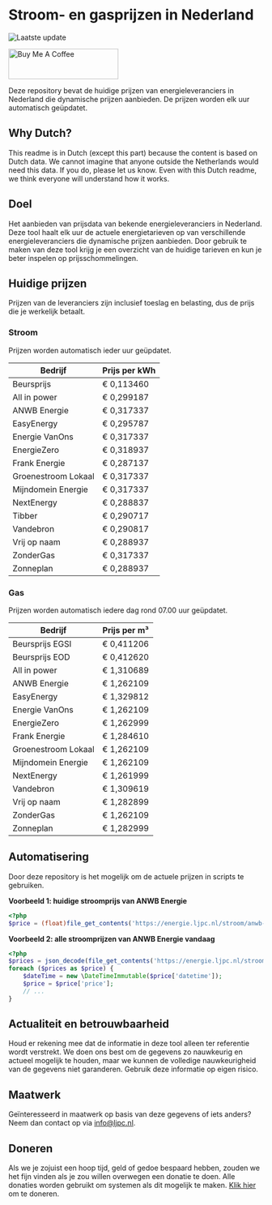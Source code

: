 # Stroom- en gasprijzen in Nederland

![Laatste update](https://img.shields.io/badge/laatste%20update-2024--10--29%2013%3A00%20CET-brightgreen)

<a href="https://www.buymeacoffee.com/Lars-" target="_blank"><img src="https://cdn.buymeacoffee.com/buttons/v2/default-orange.png" alt="Buy Me A Coffee" height="60" style="height: 60px !important;width: 217px !important;" ></a>

Deze repository bevat de huidige prijzen van energieleveranciers in Nederland die dynamische prijzen aanbieden. De prijzen worden elk uur automatisch geüpdatet.

## Why Dutch?

This readme is in Dutch (except this part) because the content is based on Dutch data. We cannot imagine that anyone outside the Netherlands would need this data. If you do, please let us know. Even with this Dutch readme, we think
everyone will understand how it works.

## Doel

Het aanbieden van prijsdata van bekende energieleveranciers in Nederland. Deze tool haalt elk uur de actuele energietarieven op van verschillende energieleveranciers die dynamische prijzen aanbieden. Door gebruik te maken van deze tool
krijg je een overzicht van de huidige tarieven en kun je beter inspelen op prijsschommelingen.

## Huidige prijzen

Prijzen van de leveranciers zijn inclusief toeslag en belasting, dus de prijs die je werkelijk betaalt.

### Stroom

Prijzen worden automatisch ieder uur geüpdatet.

 Bedrijf | Prijs per kWh 
---------|---------------
Beursprijs | € 0,113460
All in power | € 0,299187
ANWB Energie | € 0,317337
EasyEnergy | € 0,295787
Energie VanOns | € 0,317337
EnergieZero | € 0,318937
Frank Energie | € 0,287137
Groenestroom Lokaal | € 0,317337
Mijndomein Energie | € 0,317337
NextEnergy | € 0,288837
Tibber | € 0,290717
Vandebron | € 0,290817
Vrij op naam | € 0,288937
ZonderGas | € 0,317337
Zonneplan | € 0,288937


### Gas

Prijzen worden automatisch iedere dag rond 07.00 uur geüpdatet.

 Bedrijf | Prijs per m³ 
---------|--------------
Beursprijs EGSI | € 0,411206
Beursprijs EOD | € 0,412620
All in power | € 1,310689
ANWB Energie | € 1,262109
EasyEnergy | € 1,329812
Energie VanOns | € 1,262109
EnergieZero | € 1,262999
Frank Energie | € 1,284610
Groenestroom Lokaal | € 1,262109
Mijndomein Energie | € 1,262109
NextEnergy | € 1,261999
Vandebron | € 1,309619
Vrij op naam | € 1,282899
ZonderGas | € 1,262109
Zonneplan | € 1,282999


## Automatisering

Door deze repository is het mogelijk om de actuele prijzen in scripts te gebruiken.

**Voorbeeld 1: huidige stroomprijs van ANWB Energie**

```php
<?php
$price = (float)file_get_contents('https://energie.ljpc.nl/stroom/anwb-energie-nu.txt');

```

**Voorbeeld 2: alle stroomprijzen van ANWB Energie vandaag**

```php
<?php
$prices = json_decode(file_get_contents('https://energie.ljpc.nl/stroom/all-in-power-vandaag.json'),true);
foreach ($prices as $price) {
    $dateTime = new \DateTimeImmutable($price['datetime']);
    $price = $price['price'];
    // ...
}
```

## Actualiteit en betrouwbaarheid

Houd er rekening mee dat de informatie in deze tool alleen ter referentie wordt verstrekt. We doen ons best om de gegevens zo nauwkeurig en actueel mogelijk te houden, maar we kunnen de volledige nauwkeurigheid van de gegevens niet
garanderen. Gebruik deze informatie op eigen risico.

## Maatwerk

Geïnteresseerd in maatwerk op basis van deze gegevens of iets anders? Neem dan contact op
via [info@ljpc.nl](mailto:info@ljpc.nl?subject=Energie%20prijzen).

## Doneren

Als we je zojuist een hoop tijd, geld of gedoe bespaard hebben, zouden we het fijn vinden als je zou willen overwegen een
donatie te doen. Alle donaties worden gebruikt om systemen als dit mogelijk te
maken. [Klik hier](https://www.buymeacoffee.com/Lars-) om te doneren.
